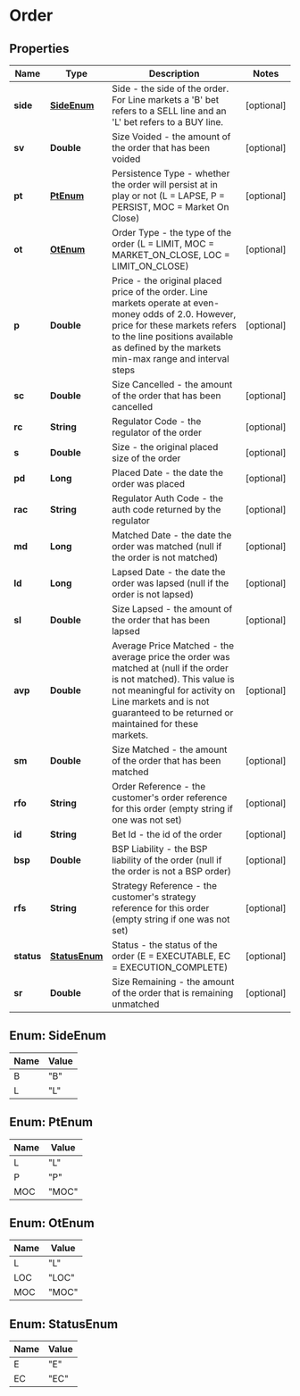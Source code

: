 
# Order

## Properties
Name | Type | Description | Notes
------------ | ------------- | ------------- | -------------
**side** | [**SideEnum**](#SideEnum) | Side - the side of the order. For Line markets a &#39;B&#39; bet refers to a SELL line and an &#39;L&#39; bet refers to a BUY line. |  [optional]
**sv** | **Double** | Size Voided - the amount of the order that has been voided |  [optional]
**pt** | [**PtEnum**](#PtEnum) | Persistence Type - whether the order will persist at in play or not (L &#x3D; LAPSE, P &#x3D; PERSIST, MOC &#x3D; Market On Close) |  [optional]
**ot** | [**OtEnum**](#OtEnum) | Order Type - the type of the order (L &#x3D; LIMIT, MOC &#x3D; MARKET_ON_CLOSE, LOC &#x3D; LIMIT_ON_CLOSE) |  [optional]
**p** | **Double** | Price - the original placed price of the order. Line markets operate at even-money odds of 2.0. However, price for these markets refers to the line positions available as defined by the markets min-max range and interval steps |  [optional]
**sc** | **Double** | Size Cancelled - the amount of the order that has been cancelled |  [optional]
**rc** | **String** | Regulator Code - the regulator of the order |  [optional]
**s** | **Double** | Size - the original placed size of the order |  [optional]
**pd** | **Long** | Placed Date - the date the order was placed |  [optional]
**rac** | **String** | Regulator Auth Code - the auth code returned by the regulator |  [optional]
**md** | **Long** | Matched Date - the date the order was matched (null if the order is not matched) |  [optional]
**ld** | **Long** | Lapsed Date - the date the order was lapsed (null if the order is not lapsed) |  [optional]
**sl** | **Double** | Size Lapsed - the amount of the order that has been lapsed |  [optional]
**avp** | **Double** | Average Price Matched - the average price the order was matched at (null if the order is not matched). This value is not meaningful for activity on Line markets and is not guaranteed to be returned or maintained for these markets. |  [optional]
**sm** | **Double** | Size Matched - the amount of the order that has been matched |  [optional]
**rfo** | **String** | Order Reference - the customer&#39;s order reference for this order (empty string if one was not set) |  [optional]
**id** | **String** | Bet Id - the id of the order |  [optional]
**bsp** | **Double** | BSP Liability - the BSP liability of the order (null if the order is not a BSP order) |  [optional]
**rfs** | **String** | Strategy Reference - the customer&#39;s strategy reference for this order (empty string if one was not set) |  [optional]
**status** | [**StatusEnum**](#StatusEnum) | Status - the status of the order (E &#x3D; EXECUTABLE, EC &#x3D; EXECUTION_COMPLETE) |  [optional]
**sr** | **Double** | Size Remaining - the amount of the order that is remaining unmatched |  [optional]


<a name="SideEnum"></a>
## Enum: SideEnum
Name | Value
---- | -----
B | &quot;B&quot;
L | &quot;L&quot;


<a name="PtEnum"></a>
## Enum: PtEnum
Name | Value
---- | -----
L | &quot;L&quot;
P | &quot;P&quot;
MOC | &quot;MOC&quot;


<a name="OtEnum"></a>
## Enum: OtEnum
Name | Value
---- | -----
L | &quot;L&quot;
LOC | &quot;LOC&quot;
MOC | &quot;MOC&quot;


<a name="StatusEnum"></a>
## Enum: StatusEnum
Name | Value
---- | -----
E | &quot;E&quot;
EC | &quot;EC&quot;



